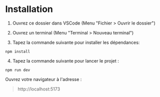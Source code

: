 # Installation

1. Ouvrez ce dossier dans VSCode (Menu "Fichier > Ouvrir le dossier")

2. Ouvrez un terminal (Menu "Terminal > Nouveau terminal")

3. Tapez la commande suivante pour installer les dépendances:

```
npm install
```

4. Tapez la commande suivante pour lancer le projet :

```
npm run dev
```

Ouvrez votre navigateur à l'adresse :

> http://localhost:5173